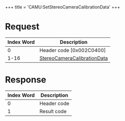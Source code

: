 +++
title = 'CAMU:SetStereoCameraCalibrationData'
+++

# Request

| Index Word | Description                                                                           |
|------------|---------------------------------------------------------------------------------------|
| 0          | Header code \[0x002C0400\]                                                            |
| 1-16       | [StereoCameraCalibrationData](Camera_Services#StereoCameraCalibrationData "wikilink") |

# Response

| Index Word | Description |
|------------|-------------|
| 0          | Header code |
| 1          | Result code |